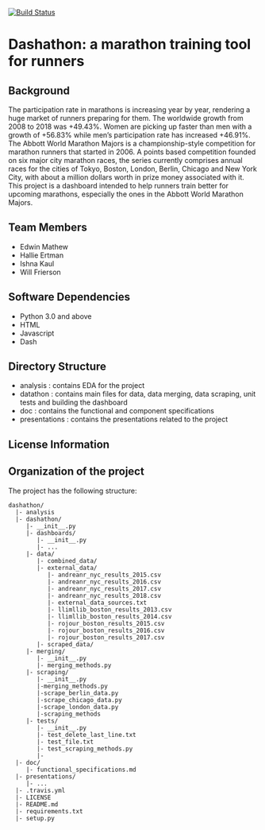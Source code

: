 [![Build Status](https://travis-ci.org/wfrierson/dashathon.svg?branch=master)](https://travis-ci.org/wfrierson/dashathon)

# Dashathon: a marathon training tool for runners

## Background
The participation rate in marathons is increasing year by year, rendering a huge market of runners preparing for them. The worldwide growth from 2008 to 2018 was +49.43%. Women are picking up faster than men with a growth of +56.83% while men’s participation rate has increased +46.91%. The Abbott World Marathon Majors is a championship-style competition for marathon runners that started in 2006. A points based competition founded on six major city marathon races, the series currently comprises annual races for the cities of Tokyo, Boston, London, Berlin, Chicago and New York City, with about a million dollars worth in prize money associated with it. This project is a dashboard intended to help runners train better for upcoming marathons, especially the ones in the Abbott World Marathon Majors.

## Team Members
* Edwin Mathew
* Hallie Ertman
* Ishna Kaul
* Will Frierson

## Software Dependencies

* Python 3.0 and above
* HTML
* Javascript
* Dash

## Directory Structure

* analysis : contains EDA for the project
* datathon : contains main files for data, data merging, data scraping, unit tests and building the dashboard
* doc : contains the functional and component specifications
* presentations : contains the presentations related to the project

## License Information


## Organization of the project

The project has the following structure:

```
dashathon/
  |- analysis
  |- dashathon/
     |- __init__.py
     |- dashboards/
        |- __init__.py
        |- ...
     |- data/
        |- combined_data/
        |- external_data/
           |- andreanr_nyc_results_2015.csv
           |- andreanr_nyc_results_2016.csv
           |- andreanr_nyc_results_2017.csv
           |- andreanr_nyc_results_2018.csv
           |- external_data_sources.txt
           |- llimllib_boston_results_2013.csv
           |- llimllib_boston_results_2014.csv
           |- rojour_boston_results_2015.csv
           |- rojour_boston_results_2016.csv
           |- rojour_boston_results_2017.csv
        |- scraped_data/
     |- merging/
        |- __init__.py
        |- merging_methods.py
     |- scraping/
        |- __init__.py
        |-merging_methods.py
        |-scrape_berlin_data.py
        |-scrape_chicago_data.py
        |-scrape_london_data.py
        |-scraping_methods
     |- tests/
        |- __init__.py
        |- test_delete_last_line.txt
        |- test_file.txt
        |- test_scraping_methods.py
        |- 
  |- doc/
     |- functional_specifications.md
  |- presentations/
     |- ...
  |- .travis.yml
  |- LICENSE
  |- README.md
  |- requirements.txt
  |- setup.py
